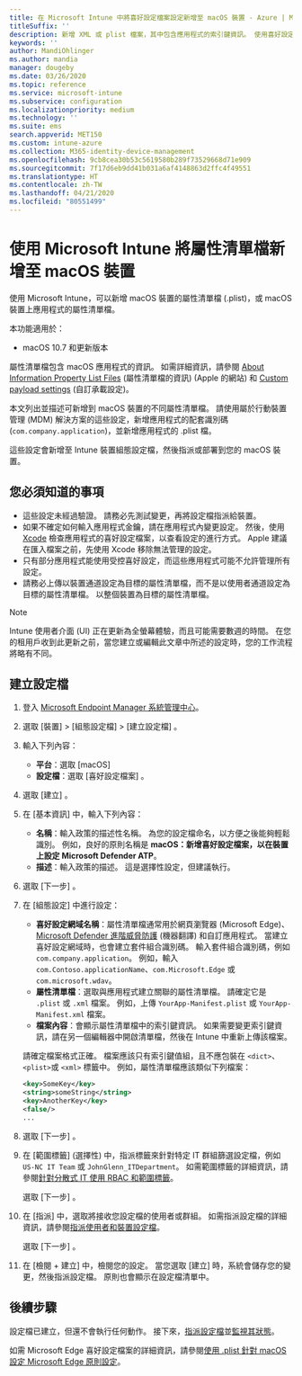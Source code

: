 ```yaml
---
title: 在 Microsoft Intune 中將喜好設定檔案設定新增至 macOS 裝置 - Azure | Microsoft Docs
titleSuffix: ''
description: 新增 XML 或 plist 檔案，其中包含應用程式的索引鍵資訊。 使用喜好設定檔案裝置組態設定檔來變更屬性清單檔中的索引鍵資訊，並將其指派給 macOS 裝置。
keywords: ''
author: MandiOhlinger
ms.author: mandia
manager: dougeby
ms.date: 03/26/2020
ms.topic: reference
ms.service: microsoft-intune
ms.subservice: configuration
ms.localizationpriority: medium
ms.technology: ''
ms.suite: ems
search.appverid: MET150
ms.custom: intune-azure
ms.collection: M365-identity-device-management
ms.openlocfilehash: 9cb8cea30b53c5619580b289f73529668d71e909
ms.sourcegitcommit: 7f17d6eb9dd41b031a6af4148863d2ffc4f49551
ms.translationtype: HT
ms.contentlocale: zh-TW
ms.lasthandoff: 04/21/2020
ms.locfileid: "80551499"
---
```

# <a name="add-a-property-list-file-to-macos-devices-using-microsoft-intune"></a>使用 Microsoft Intune 將屬性清單檔新增至 macOS 裝置

使用 Microsoft Intune，可以新增 macOS 裝置的屬性清單檔 (.plist)，或 macOS 裝置上應用程式的屬性清單檔。

本功能適用於：

- macOS 10.7 和更新版本

屬性清單檔包含 macOS 應用程式的資訊。 如需詳細資訊，請參閱 [About Information Property List Files](https://developer.apple.com/library/archive/documentation/General/Reference/InfoPlistKeyReference/Articles/AboutInformationPropertyListFiles.html) (屬性清單檔的資訊) (Apple 的網站) 和 [Custom payload settings](https://support.apple.com/guide/mdm/custom-mdm9abbdbe7/1/web/1) (自訂承載設定)。

本文列出並描述可新增到 macOS 裝置的不同屬性清單檔。 請使用屬於行動裝置管理 (MDM) 解決方案的這些設定，新增應用程式的配套識別碼 (`com.company.application`)，並新增應用程式的 .plist 檔。

這些設定會新增至 Intune 裝置組態設定檔，然後指派或部署到您的 macOS 裝置。

## <a name="what-you-need-to-know"></a>您必須知道的事項

- 這些設定未經過驗證。 請務必先測試變更，再將設定檔指派給裝置。
- 如果不確定如何輸入應用程式金鑰，請在應用程式內變更設定。 然後，使用 [Xcode](https://developer.apple.com/xcode/) 檢查應用程式的喜好設定檔案，以查看設定的進行方式。 Apple 建議在匯入檔案之前，先使用 Xcode 移除無法管理的設定。
- 只有部分應用程式能使用受控喜好設定，而這些應用程式可能不允許管理所有設定。
- 請務必上傳以裝置通道設定為目標的屬性清單檔，而不是以使用者通道設定為目標的屬性清單檔。 以整個裝置為目標的屬性清單檔。

> [!NOTE]
> Intune 使用者介面 (UI) 正在更新為全螢幕體驗，而且可能需要數週的時間。 在您的租用戶收到此更新之前，當您建立或編輯此文章中所述的設定時，您的工作流程將略有不同。

## <a name="create-the-profile"></a>建立設定檔

1. 登入 [Microsoft Endpoint Manager 系統管理中心](https://go.microsoft.com/fwlink/?linkid=2109431)。
2. 選取 [裝置]   > [組態設定檔]   > [建立設定檔]  。
3. 輸入下列內容：

    - **平台**：選取 [macOS] 
    - **設定檔**：選取 [喜好設定檔案]  。

4. 選取 [建立]  。
5. 在 [基本資訊]  中，輸入下列內容：

    - **名稱**：輸入政策的描述性名稱。 為您的設定檔命名，以方便之後能夠輕鬆識別。 例如，良好的原則名稱是 **macOS：新增喜好設定檔案，以在裝置上設定 Microsoft Defender ATP**。
    - **描述**：輸入政策的描述。 這是選擇性設定，但建議執行。

6. 選取 [下一步]  。

7. 在 [組態設定]  中進行設定：

    - **喜好設定網域名稱**：屬性清單檔通常用於網頁瀏覽器 (Microsoft Edge)、[Microsoft Defender 進階威脅防護](https://docs.microsoft.com/windows/security/threat-protection/microsoft-defender-atp/microsoft-defender-atp-mac) (機器翻譯) 和自訂應用程式。 當建立喜好設定網域時，也會建立套件組合識別碼。 輸入套件組合識別碼，例如 `com.company.application`。 例如，輸入 `com.Contoso.applicationName`、`com.Microsoft.Edge` 或 `com.microsoft.wdav`。
    - **屬性清單檔**：選取與應用程式建立關聯的屬性清單檔。 請確定它是 `.plist` 或 `.xml` 檔案。 例如，上傳 `YourApp-Manifest.plist` 或 `YourApp-Manifest.xml` 檔案。
    - **檔案內容**：會顯示屬性清單檔中的索引鍵資訊。 如果需要變更索引鍵資訊，請在另一個編輯器中開啟清單檔，然後在 Intune 中重新上傳該檔案。

    請確定檔案格式正確。 檔案應該只有索引鍵值組，且不應包裝在 `<dict>`、`<plist>`或 `<xml>` 標籤中。 例如，屬性清單檔應該類似下列檔案：

    ```xml
    <key>SomeKey</key>
    <string>someString</string>
    <key>AnotherKey</key>
    <false/>
    ...
    ```

8. 選取 [下一步]  。
9. 在 [範圍標籤]  (選擇性) 中，指派標籤來針對特定 IT 群組篩選設定檔，例如 `US-NC IT Team` 或 `JohnGlenn_ITDepartment`。 如需範圍標籤的詳細資訊，請參閱[針對分散式 IT 使用 RBAC 和範圍標籤](../fundamentals/scope-tags.md)。

    選取 [下一步]  。

10. 在 [指派]  中，選取將接收您設定檔的使用者或群組。 如需指派設定檔的詳細資訊，請參閱[指派使用者和裝置設定檔](device-profile-assign.md)。

    選取 [下一步]  。

11. 在 [檢閱 + 建立]  中，檢閱您的設定。 當您選取 [建立]  時，系統會儲存您的變更，然後指派設定檔。 原則也會顯示在設定檔清單中。

## <a name="next-steps"></a>後續步驟

設定檔已建立，但還不會執行任何動作。 接下來，[指派設定檔](device-profile-assign.md)並[監視其狀態](device-profile-monitor.md)。

如需 Microsoft Edge 喜好設定檔案的詳細資訊，請參閱[使用 .plist 針對 macOS 設定 Microsoft Edge 原則設定](https://docs.microsoft.com/deployedge/configure-microsoft-edge-on-mac)。
